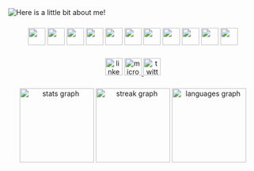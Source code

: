 <img src="https://github.com/DouglasLiebl/DouglasLiebl/blob/main/output.gif" alt="Here is a little bit about me!">

###
<div align="center">
  <img src="https://img.shields.io/badge/java-%23ED8B00.svg?style=for-the-badge&logo=openjdk&logoColor=white" height="35" />
  <img src="https://img.shields.io/badge/javascript-%23323330.svg?style=for-the-badge&logo=javascript&logoColor=%23F7DF1E" height="35" />
  <img src="https://img.shields.io/badge/elixir-%234B275F.svg?style=for-the-badge&logo=elixir&logoColor=white" height="35" />
  <img src="https://img.shields.io/badge/spring-%236DB33F.svg?style=for-the-badge&logo=spring&logoColor=white" height="35" />
  <img src="https://img.shields.io/badge/node.js-6DA55F?style=for-the-badge&logo=node.js&logoColor=white" height="35" />
  <img src="https://img.shields.io/badge/MongoDB-%234ea94b.svg?style=for-the-badge&logo=mongodb&logoColor=white" height="35" />
  <img src="https://img.shields.io/badge/postgres-%23316192.svg?style=for-the-badge&logo=postgresql&logoColor=white" height="35" />
  <img src="https://camo.githubusercontent.com/63d721e5f8294c62d26a43f71778ffcccf4b23b83234050aa6ead289c3f0e987/68747470733a2f2f696d672e736869656c64732e696f2f62616467652f6d7973716c2d2532333030303030662e7376673f7374796c653d666f722d7468652d6261646765266c6f676f3d6d7973716c266c6f676f436f6c6f723d7768697465" height="35" />
  <img src="https://img.shields.io/badge/AWS-%23FF9900.svg?style=for-the-badge&logo=amazon-aws&logoColor=white" height="35" />
  <img src="https://img.shields.io/badge/docker-%230db7ed.svg?style=for-the-badge&logo=docker&logoColor=white" height="35" />
  <img src="https://img.shields.io/badge/RabbitMQ-FF6600?logo=rabbitmq&logoColor=black&style=for-the-badge" height="35" />
</div>

###

<div align="center">
  <a href="https://www.linkedin.com/in/douglas-liebl-1b56031a0/d" target="_blank" style="text-decoration:none ">
    <img src="https://img.shields.io/static/v1?message=LinkedIn&logo=linkedin&label=&color=0077B5&logoColor=white&labelColor=&style=for-the-badge" height="35" alt="linkedin logo"  />
  </a>
  <a href="mailto:douglasliebl@outlook.com">
    <img src="https://img.shields.io/static/v1?message=Outlook&logo=microsoft-outlook&label=&color=0078D4&logoColor=white&labelColor=&style=for-the-badge" height="35" alt="microsoft-outlook logo"  />
  </a>
  <a href="https://twitter.com/sokratisps" target="_blank">
    <img src="https://img.shields.io/static/v1?message=Twitter&logo=twitter&label=&color=1DA1F2&logoColor=white&labelColor=&style=for-the-badge" height="35" alt="twitter logo"  />
  </a>
</div>

###

<div align="center">
  <img src="https://github-readme-stats.vercel.app/api?username=DouglasLiebl&hide_title=false&hide_rank=false&show_icons=true&include_all_commits=true&count_private=true&disable_animations=false&theme=ayu-mirage&locale=en&hide_border=true" height="150" alt="stats graph"  />
  <img src="https://streak-stats.demolab.com?user=DouglasLiebl&locale=en&mode=daily&theme=ayu-mirage&hide_border=true&border_radius=5" height="150" alt="streak graph"  />
  <img src="https://github-readme-stats.vercel.app/api/top-langs?username=DouglasLiebl&locale=en&hide_title=false&layout=compact&card_width=320&langs_count=6&theme=ayu-mirage&hide_border=true" height="150" alt="languages graph"  />
</div>

